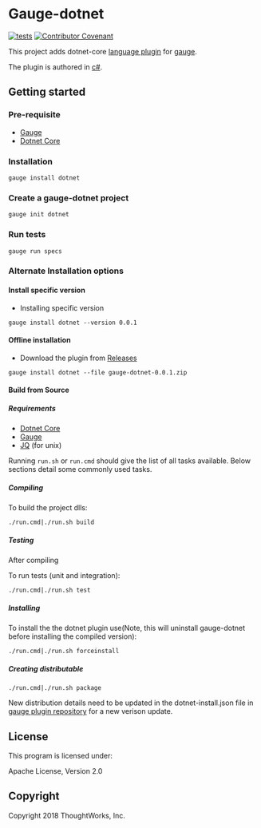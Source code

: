 # Gauge-dotnet
[![tests](https://github.com/getgauge/gauge-dotnet/workflows/tests/badge.svg)](https://github.com/getgauge/gauge-dotnet/actions?query=workflow%3Atests)
[![Contributor Covenant](https://img.shields.io/badge/Contributor%20Covenant-v1.4%20adopted-ff69b4.svg)](CODE_OF_CONDUCT.md)


This project adds dotnet-core [language plugin](https://docs.gauge.org/latest/installation.html#language-runner) for [gauge](http://gauge.org).

The plugin is authored in [c#](https://en.wikipedia.org/wiki/C_Sharp_(programming_language)).

## Getting started

### Pre-requisite

- [Gauge](https://gauge.org)
- [Dotnet Core](https://docs.microsoft.com/en-us/dotnet/core/index)


### Installation

```
gauge install dotnet
```

### Create a gauge-dotnet project

```
gauge init dotnet
```

### Run tests

```
gauge run specs
```

### Alternate Installation options

#### Install specific version
* Installing specific version
```
gauge install dotnet --version 0.0.1
```

#### Offline installation

* Download the plugin from [Releases](https://github.com/getgauge/gauge-dotnet/releases)
```
gauge install dotnet --file gauge-dotnet-0.0.1.zip
```

#### Build from Source

##### Requirements
* [Dotnet Core](https://docs.microsoft.com/en-us/dotnet/core/index)
* [Gauge](http://getgauge.io)
* [JQ](https://stedolan.github.io/jq/) (for unix)


Running `run.sh` or `run.cmd` should give the list of all tasks available. Below sections detail some commonly used tasks.

##### Compiling

To build the project dlls:

````
./run.cmd|./run.sh build
````
##### Testing

After compiling

To run tests (unit and integration):

````
./run.cmd|./run.sh test
````

##### Installing

To install the the dotnet plugin use(Note, this will uninstall gauge-dotnet before installing the compiled version):

````
./run.cmd|./run.sh forceinstall
````

##### Creating distributable

````
./run.cmd|./run.sh package
````

New distribution details need to be updated in the dotnet-install.json file in  [gauge plugin repository](https://github.com/getgauge/gauge-repository) for a new verison update.

## License

This program is licensed under:

Apache License, Version 2.0

## Copyright

Copyright 2018 ThoughtWorks, Inc.
